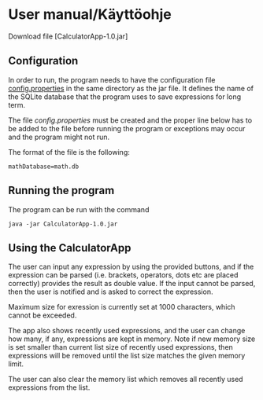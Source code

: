 # User manual/Käyttöohje

Download file [CalculatorApp-1.0.jar]

## Configuration

In order to run, the program needs to have the configuration file [config.properties](https://github.com/Jsos17/otm-harjoitustyo/blob/master/CalculatorApp/config.properties) in the same directory as the jar file. It defines the name of the SQLite database that the program uses to save expressions for long term. 

The file *config.properties* must be created and the proper line below has to be added to the file before running the program or exceptions may occur and the program might not run.

The format of the file is the following:

    mathDatabase=math.db

## Running the program

The program can be run with the command

    java -jar CalculatorApp-1.0.jar

## Using the CalculatorApp

The user can input any expression by using the provided buttons, and if the expression can be parsed (i.e. brackets, operators, dots etc are placed correctly) provides the result as double value. If the input cannot be parsed, then the user is notified and is asked to correct the expression.

Maximum size for exression is currently set at 1000 characters, which cannot be exceeded.

The app also shows recently used expressions, and the user can change how many, if any, expressions are kept in memory. Note if new memory size is set smaller than current list size of recently used expressions, then expressions will be removed until the list size matches the given memory limit.

The user can also clear the memory list which removes all recently used expressions from the list.


